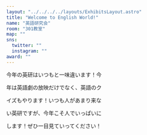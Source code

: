 ```yaml
---
layout: "../../../../layouts/ExhibitsLayout.astro"
title: "Welcome to English World!"
name: "英語研究会"
room: "301教室"
map: ""
sns:
  twitter: ""
  instagram: ""
award: ""
---
```


今年の英研はいつもと一味違います！今

年は英語劇の放映だけでなく、英語のク

イズもやります！いつも人があまり来な

い英研ですが、今年こそ人でいっぱいに

します！ぜひ一目見ていってください！
